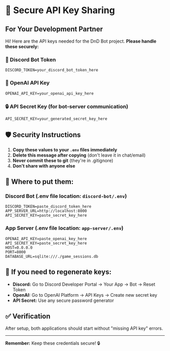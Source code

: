 # 🔐 Secure API Key Sharing

## For Your Development Partner

Hi! Here are the API keys needed for the DnD Bot project. **Please handle these securely:**

### 🤖 Discord Bot Token
```
DISCORD_TOKEN=your_discord_bot_token_here
```

### 🔑 OpenAI API Key
```
OPENAI_API_KEY=your_openai_api_key_here
```

### 🔒 API Secret Key (for bot-server communication)
```
API_SECRET_KEY=your_generated_secret_key_here
```

## 🛡️ Security Instructions

1. **Copy these values to your `.env` files immediately**
2. **Delete this message after copying** (don't leave it in chat/email)
3. **Never commit these to git** (they're in .gitignore)
4. **Don't share with anyone else**

## 📂 Where to put them:

### Discord Bot (.env file location: `discord-bot/.env`)
```
DISCORD_TOKEN=paste_discord_token_here
APP_SERVER_URL=http://localhost:8000
API_SECRET_KEY=paste_secret_key_here
```

### App Server (.env file location: `app-server/.env`)
```
OPENAI_API_KEY=paste_openai_key_here
API_SECRET_KEY=paste_secret_key_here
HOST=0.0.0.0
PORT=8000
DATABASE_URL=sqlite:///./game_sessions.db
```

## 🔄 If you need to regenerate keys:
- **Discord:** Go to Discord Developer Portal → Your App → Bot → Reset Token
- **OpenAI:** Go to OpenAI Platform → API Keys → Create new secret key
- **API Secret:** Use any secure password generator

## ✅ Verification
After setup, both applications should start without "missing API key" errors.

---
**Remember:** Keep these credentials secure! 🔒
